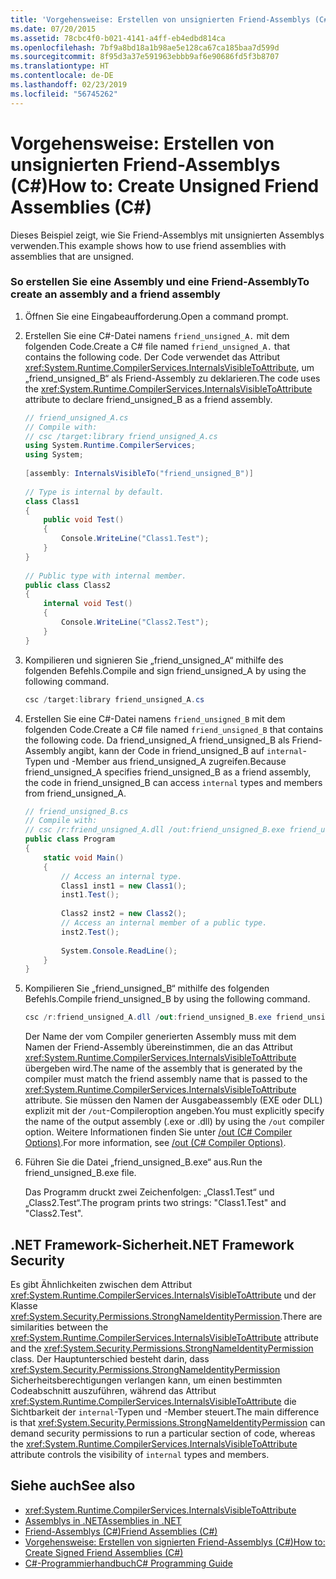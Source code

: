 ```yaml
---
title: 'Vorgehensweise: Erstellen von unsignierten Friend-Assemblys (C#)'
ms.date: 07/20/2015
ms.assetid: 78cbc4f0-b021-4141-a4ff-eb4edbd814ca
ms.openlocfilehash: 7bf9a8bd18a1b98ae5e128ca67ca185baa7d599d
ms.sourcegitcommit: 8f95d3a37e591963ebbb9af6e90686fd5f3b8707
ms.translationtype: HT
ms.contentlocale: de-DE
ms.lasthandoff: 02/23/2019
ms.locfileid: "56745262"
---
```

# <a name="how-to-create-unsigned-friend-assemblies-c"></a><span data-ttu-id="a1c46-102">Vorgehensweise: Erstellen von unsignierten Friend-Assemblys (C#)</span><span class="sxs-lookup"><span data-stu-id="a1c46-102">How to: Create Unsigned Friend Assemblies (C#)</span></span>
<span data-ttu-id="a1c46-103">Dieses Beispiel zeigt, wie Sie Friend-Assemblys mit unsignierten Assemblys verwenden.</span><span class="sxs-lookup"><span data-stu-id="a1c46-103">This example shows how to use friend assemblies with assemblies that are unsigned.</span></span>  
  
### <a name="to-create-an-assembly-and-a-friend-assembly"></a><span data-ttu-id="a1c46-104">So erstellen Sie eine Assembly und eine Friend-Assembly</span><span class="sxs-lookup"><span data-stu-id="a1c46-104">To create an assembly and a friend assembly</span></span>  
  
1.  <span data-ttu-id="a1c46-105">Öffnen Sie eine Eingabeaufforderung.</span><span class="sxs-lookup"><span data-stu-id="a1c46-105">Open a command prompt.</span></span>  
  
2.  <span data-ttu-id="a1c46-106">Erstellen Sie eine C#-Datei namens `friend_unsigned_A.` mit dem folgenden Code.</span><span class="sxs-lookup"><span data-stu-id="a1c46-106">Create a C# file named `friend_unsigned_A.` that contains the following code.</span></span> <span data-ttu-id="a1c46-107">Der Code verwendet das Attribut <xref:System.Runtime.CompilerServices.InternalsVisibleToAttribute>, um „friend_unsigned_B“ als Friend-Assembly zu deklarieren.</span><span class="sxs-lookup"><span data-stu-id="a1c46-107">The code uses the <xref:System.Runtime.CompilerServices.InternalsVisibleToAttribute> attribute to declare friend_unsigned_B as a friend assembly.</span></span>  
  
    ```csharp  
    // friend_unsigned_A.cs  
    // Compile with:   
    // csc /target:library friend_unsigned_A.cs  
    using System.Runtime.CompilerServices;  
    using System;  
  
    [assembly: InternalsVisibleTo("friend_unsigned_B")]  
  
    // Type is internal by default.  
    class Class1  
    {  
        public void Test()  
        {  
            Console.WriteLine("Class1.Test");  
        }  
    }  
  
    // Public type with internal member.  
    public class Class2  
    {  
        internal void Test()  
        {  
            Console.WriteLine("Class2.Test");  
        }  
    }  
    ```  
  
3.  <span data-ttu-id="a1c46-108">Kompilieren und signieren Sie „friend_unsigned_A“ mithilfe des folgenden Befehls.</span><span class="sxs-lookup"><span data-stu-id="a1c46-108">Compile and sign friend_unsigned_A by using the following command.</span></span>  
  
    ```csharp  
    csc /target:library friend_unsigned_A.cs  
    ```  
  
4.  <span data-ttu-id="a1c46-109">Erstellen Sie eine C#-Datei namens `friend_unsigned_B` mit dem folgenden Code.</span><span class="sxs-lookup"><span data-stu-id="a1c46-109">Create a C# file named `friend_unsigned_B` that contains the following code.</span></span> <span data-ttu-id="a1c46-110">Da friend_unsigned_A friend_unsigned_B als Friend-Assembly angibt, kann der Code in friend_unsigned_B auf `internal`-Typen und -Member aus friend_unsigned_A zugreifen.</span><span class="sxs-lookup"><span data-stu-id="a1c46-110">Because friend_unsigned_A specifies friend_unsigned_B as a friend assembly, the code in friend_unsigned_B can access `internal` types and members from friend_unsigned_A.</span></span>  
  
    ```csharp  
    // friend_unsigned_B.cs  
    // Compile with:   
    // csc /r:friend_unsigned_A.dll /out:friend_unsigned_B.exe friend_unsigned_B.cs  
    public class Program  
    {  
        static void Main()  
        {  
            // Access an internal type.  
            Class1 inst1 = new Class1();  
            inst1.Test();  
  
            Class2 inst2 = new Class2();  
            // Access an internal member of a public type.  
            inst2.Test();  
  
            System.Console.ReadLine();  
        }  
    }  
    ```  
  
5.  <span data-ttu-id="a1c46-111">Kompilieren Sie „friend_unsigned_B“ mithilfe des folgenden Befehls.</span><span class="sxs-lookup"><span data-stu-id="a1c46-111">Compile friend_unsigned_B by using the following command.</span></span>  
  
    ```csharp  
    csc /r:friend_unsigned_A.dll /out:friend_unsigned_B.exe friend_unsigned_B.cs  
    ```  
  
     <span data-ttu-id="a1c46-112">Der Name der vom Compiler generierten Assembly muss mit dem Namen der Friend-Assembly übereinstimmen, die an das Attribut <xref:System.Runtime.CompilerServices.InternalsVisibleToAttribute> übergeben wird.</span><span class="sxs-lookup"><span data-stu-id="a1c46-112">The name of the assembly that is generated by the compiler must match the friend assembly name that is passed to the <xref:System.Runtime.CompilerServices.InternalsVisibleToAttribute> attribute.</span></span> <span data-ttu-id="a1c46-113">Sie müssen den Namen der Ausgabeassembly (EXE oder DLL) explizit mit der `/out`-Compileroption angeben.</span><span class="sxs-lookup"><span data-stu-id="a1c46-113">You must explicitly specify the name of the output assembly (.exe or .dll) by using the `/out` compiler option.</span></span> <span data-ttu-id="a1c46-114">Weitere Informationen finden Sie unter [/out (C# Compiler Options)](../../../../csharp/language-reference/compiler-options/out-compiler-option.md).</span><span class="sxs-lookup"><span data-stu-id="a1c46-114">For more information, see [/out (C# Compiler Options)](../../../../csharp/language-reference/compiler-options/out-compiler-option.md).</span></span>  
  
6.  <span data-ttu-id="a1c46-115">Führen Sie die Datei „friend_unsigned_B.exe“ aus.</span><span class="sxs-lookup"><span data-stu-id="a1c46-115">Run the friend_unsigned_B.exe file.</span></span>  
  
     <span data-ttu-id="a1c46-116">Das Programm druckt zwei Zeichenfolgen: „Class1.Test“ und „Class2.Test“.</span><span class="sxs-lookup"><span data-stu-id="a1c46-116">The program prints two strings: "Class1.Test" and "Class2.Test".</span></span>  
  
## <a name="net-framework-security"></a><span data-ttu-id="a1c46-117">.NET Framework-Sicherheit</span><span class="sxs-lookup"><span data-stu-id="a1c46-117">.NET Framework Security</span></span>  
 <span data-ttu-id="a1c46-118">Es gibt Ähnlichkeiten zwischen dem Attribut <xref:System.Runtime.CompilerServices.InternalsVisibleToAttribute> und der Klasse <xref:System.Security.Permissions.StrongNameIdentityPermission>.</span><span class="sxs-lookup"><span data-stu-id="a1c46-118">There are similarities between the <xref:System.Runtime.CompilerServices.InternalsVisibleToAttribute> attribute and the <xref:System.Security.Permissions.StrongNameIdentityPermission> class.</span></span> <span data-ttu-id="a1c46-119">Der Hauptunterschied besteht darin, dass <xref:System.Security.Permissions.StrongNameIdentityPermission> Sicherheitsberechtigungen verlangen kann, um einen bestimmten Codeabschnitt auszuführen, während das Attribut <xref:System.Runtime.CompilerServices.InternalsVisibleToAttribute> die Sichtbarkeit der `internal`-Typen und -Member steuert.</span><span class="sxs-lookup"><span data-stu-id="a1c46-119">The main difference is that <xref:System.Security.Permissions.StrongNameIdentityPermission> can demand security permissions to run a particular section of code, whereas the <xref:System.Runtime.CompilerServices.InternalsVisibleToAttribute> attribute controls the visibility of `internal` types and members.</span></span>  
  
## <a name="see-also"></a><span data-ttu-id="a1c46-120">Siehe auch</span><span class="sxs-lookup"><span data-stu-id="a1c46-120">See also</span></span>

- <xref:System.Runtime.CompilerServices.InternalsVisibleToAttribute>
- [<span data-ttu-id="a1c46-121">Assemblys in .NET</span><span class="sxs-lookup"><span data-stu-id="a1c46-121">Assemblies in .NET</span></span>](../../../../standard/assembly/index.md)
- [<span data-ttu-id="a1c46-122">Friend-Assemblys (C#)</span><span class="sxs-lookup"><span data-stu-id="a1c46-122">Friend Assemblies (C#)</span></span>](../../../../csharp/programming-guide/concepts/assemblies-gac/friend-assemblies.md)
- [<span data-ttu-id="a1c46-123">Vorgehensweise: Erstellen von signierten Friend-Assemblys (C#)</span><span class="sxs-lookup"><span data-stu-id="a1c46-123">How to: Create Signed Friend Assemblies (C#)</span></span>](../../../../csharp/programming-guide/concepts/assemblies-gac/how-to-create-signed-friend-assemblies.md)
- [<span data-ttu-id="a1c46-124">C#-Programmierhandbuch</span><span class="sxs-lookup"><span data-stu-id="a1c46-124">C# Programming Guide</span></span>](../../../../csharp/programming-guide/index.md)
